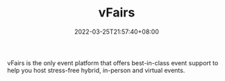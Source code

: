 ﻿---
weight: 
title: "vFairs"
description: "vFairs is the only event platform that offers best-in-class event support to help you host stress-free hybrid, in-person and virtual events."
date: 2022-03-25T21:57:40+08:00
lastmod: 2022-03-25T16:45:40+08:00
draft: false
authors: ["Metabd"]
featuredImage: "437.webp"
link: "https://www.vfairs.com/"
tags: ["vFairs","ÐéÄâ»áÒé"]
categories: ["navigation"]
navigation: ["ÐéÄâ»áÒé"]
lightgallery: true
toc: true
pinned: false
recommend: false
recommend1: false
---
vFairs is the only event platform that offers best-in-class event support to help you host stress-free hybrid, in-person and virtual events.
